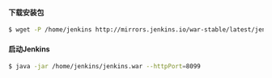 #### 下载安装包
```bash
$ wget -P /home/jenkins http://mirrors.jenkins.io/war-stable/latest/jenkins.war
```
#### 启动Jenkins
```bash
$ java -jar /home/jenkins/jenkins.war --httpPort=8099
```